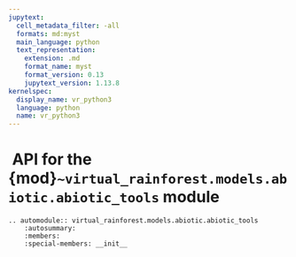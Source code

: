 ```yaml
---
jupytext:
  cell_metadata_filter: -all
  formats: md:myst
  main_language: python
  text_representation:
    extension: .md
    format_name: myst
    format_version: 0.13
    jupytext_version: 1.13.8
kernelspec:
  display_name: vr_python3
  language: python
  name: vr_python3
---
```


#  API for the {mod}`~virtual_rainforest.models.abiotic.abiotic_tools` module

```{eval-rst}
.. automodule:: virtual_rainforest.models.abiotic.abiotic_tools
    :autosummary:
    :members:
    :special-members: __init__
```

